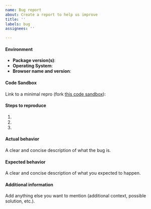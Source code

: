 ```yaml
---
name: Bug report
about: Create a report to help us improve
title: ''
labels: bug
assignees: ''

---
```


#### Environment
- __Package version(s)__: <!-- fill this out -->
- __Operating System__: <!-- fill this out -->
- __Browser name and version__: <!-- fill this out -->

#### Code Sandbox
Link to a minimal repro (fork [this code sandbox](https://codesandbox.io/s/itwinui-react-example-son74)): <!-- here -->

#### Steps to reproduce
1. <!-- fill this out -->
1. <!-- fill this out -->
1. <!-- fill this out -->

#### Actual behavior
A clear and concise description of what the bug is.

#### Expected behavior
A clear and concise description of what you expected to happen.

#### Additional information
Add anything else you want to mention (additional context, possible solution, etc.).

